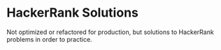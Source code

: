 # HackerRank Solutions

Not optimized or refactored for production, but solutions to HackerRank problems in order to practice.
